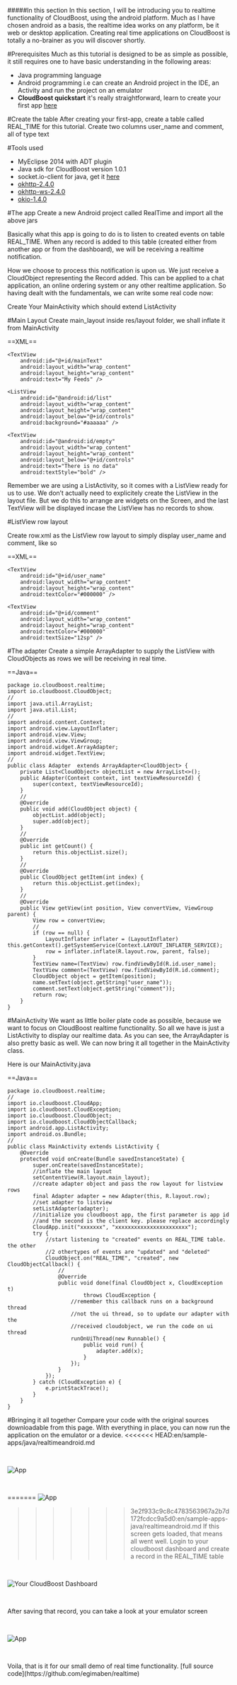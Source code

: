 #####In this section
In this section, I will be introducing you to realtime functionality of CloudBoost, using the android platform. Much as I have chosen android as a basis, the realtime idea works on any platform, be it web or desktop application.
Creating real time applications on CloudBoost is totally a no-brainer as you will discover shortly.

#Prerequisites
Much as this tutorial is designed to be as simple as possible, it still requires one to have basic understanding in the following areas:

* <span class="tut-snippet">Java</span> programming language
* <span class="tut-snippet">Android</span> programming i.e can create an <span class="tut-snippet">Android</span> project in the IDE, an <span class="tut-snippet">Activity</span> and run the project on an emulator
* **CloudBoost quickstart** it's really straightforward, learn to create your first app [here](https://tutorials.cloudboost.io/en/gettingstarted/yourfirstapp)


#Create the table
After creating your first-app, create a table called <span class="tut-snippet">REAL_TIME</span> for this tutorial. Create two columns <span class="tut-snippet">user_name</span> and <span class="tut-snippet">comment</span>, all of type <span class="tut-snippet">text</span>

#Tools used

* MyEclipse 2014 with ADT plugin
* Java sdk for CloudBoost version 1.0.1
* socket.io-client for java, get it [here](https://github.com/egimaben/socket.io-client)
* [okhttp-2.4.0](http://mvnrepository.com/artifact/com.squareup.okhttp/okhttp/2.4.0)
* [okhttp-ws-2.4.0](http://grepcode.com/snapshot/repo1.maven.org/maven2/com.squareup.okhttp/okhttp-ws/2.4.0/)
* [okio-1.4.0](http://grepcode.com/snapshot/repo1.maven.org/maven2/com.squareup.okio/okio/1.4.0/)

#The app
Create a new <span class="tut-snippet">Android</span> project called <span class="tut-snippet">RealTime</span> and import all the above jars

Basically what this app is going to do is to listen to <span class="tut-snippet">created</span> events on  table <span class="tut-snippet">REAL_TIME</span>. When any record is added to this table (created either from another app or from the dashboard), we will be receiving a realtime notification.

How we choose to process this notification is upon us. We just receive a <span class="tut-snippet">CloudObject</span> representing the <span class="tut-snippet">Record</span> added.
This can be applied to a chat application, an online ordering system or any other realtime application.
So having dealt with the fundamentals, we can write some real code now:

Create Your <span class="tut-snippet">MainActivity</span> which should extend <span class="tut-snippet">ListActivity</span>

#Main Layout
Create <span class="tut-snippet">main_layout</span> inside <span class="tut-snippet">res/layout</span> folder, we shall inflate it from <span class="tut-snippet">MainActivity</span>

==XML==

<RelativeLayout xmlns:android="http://schemas.android.com/apk/res/android"
    xmlns:tools="http://schemas.android.com/tools"
    android:layout_width="match_parent"
    android:layout_height="match_parent"
    tools:context=".MainActivity" >
    
    <TextView
        android:id="@+id/mainText"
        android:layout_width="wrap_content"
        android:layout_height="wrap_content"
        android:text="My Feeds" />
        
    <ListView
        android:id="@android:id/list"
        android:layout_width="wrap_content"
        android:layout_height="wrap_content"
        android:layout_below="@+id/controls"
        android:background="#aaaaaa" />
        
    <TextView
        android:id="@android:id/empty"
        android:layout_width="wrap_content"
        android:layout_height="wrap_content"
        android:layout_below="@+id/controls"
        android:text="There is no data"
        android:textStyle="bold" />
        
</RelativeLayout>

Remember we are using a <span class="tut-snippet">ListActivity</span>, so it comes with a <span class="tut-snippet">ListView</span> ready for us to use.  We don’t actually need to explicitely create the <span class="tut-snippet">ListView</span> in the layout file. But we do this to arrange are widgets on the Screen, and the last <span class="tut-snippet">TextView</span>  will be displayed incase the <span class="tut-snippet">ListView</span> has no records to show.

#ListView row layout

Create <span class="tut-snippet">row.xml</span>  as the <span class="tut-snippet">ListView</span> row layout to simply display user_name and comment, like so

==XML==

<LinearLayout xmlns:android="http://schemas.android.com/apk/res/android"
    android:layout_width="wrap_content"
    android:layout_height="wrap_content"
    android:layout_gravity="center"
    android:orientation="vertical" >
    
    <TextView
        android:id="@+id/user_name"
        android:layout_width="wrap_content"
        android:layout_height="wrap_content"
        android:textColor="#000000" />
        
    <TextView
        android:id="@+id/comment"
        android:layout_width="wrap_content"
        android:layout_height="wrap_content"
        android:textColor="#000000"
        android:textSize="12sp" />
        
</LinearLayout>

#The adapter
Create a simple <span class="tut-snippet">ArrayAdapter</span> to supply the <span class="tut-snippet">ListView</span> with <span class="tut-snippet">CloudObject</span>s as rows we will be receiving in real time.

==Java==
<span class="java-lines" data-query="adapter">
```
package io.cloudboost.realtime;
import io.cloudboost.CloudObject;
//
import java.util.ArrayList;
import java.util.List;
//
import android.content.Context;
import android.view.LayoutInflater;
import android.view.View;
import android.view.ViewGroup;
import android.widget.ArrayAdapter;
import android.widget.TextView;
//
public class Adapter  extends ArrayAdapter<CloudObject> {
    private List<CloudObject> objectList = new ArrayList<>();
    public Adapter(Context context, int textViewResourceId) {
        super(context, textViewResourceId);
    }
    //
    @Override
    public void add(CloudObject object) {
    	objectList.add(object);
        super.add(object);
    }
    //
    @Override
    public int getCount() {
        return this.objectList.size();
    }
    //
    @Override
    public CloudObject getItem(int index) {
        return this.objectList.get(index);
    }
    //
    @Override
    public View getView(int position, View convertView, ViewGroup parent) {
        View row = convertView;
        //
        if (row == null) {
            LayoutInflater inflater = (LayoutInflater) this.getContext().getSystemService(Context.LAYOUT_INFLATER_SERVICE);
            row = inflater.inflate(R.layout.row, parent, false);
        } 
        TextView name=(TextView) row.findViewById(R.id.user_name);
        TextView comment=(TextView) row.findViewById(R.id.comment);
        CloudObject object = getItem(position);
        name.setText(object.getString("user_name"));
        comment.setText(object.getString("comment"));       
        return row;
    }
}
```
</span>

#MainActivity
We want as little boiler plate code as possible, because we want to focus on CloudBoost realtime functionality. So all we have is just a <span class="tut-snippet">ListActivity</span> to display our realtime data. As you can see, the <span class="tut-snippet">ArrayAdapter</span> is also pretty basic as well.
We can now bring it all together in the <span class="tut-snippet">MainActivity</span> class.
 
Here is our <span class="tut-snippet">MainActivity.java</span>

==Java==
<span class="java-lines" data-query="link">
```
package io.cloudboost.realtime;
//
import io.cloudboost.CloudApp;
import io.cloudboost.CloudException;
import io.cloudboost.CloudObject;
import io.cloudboost.CloudObjectCallback;
import android.app.ListActivity;
import android.os.Bundle;
//
public class MainActivity extends ListActivity {
	@Override
	protected void onCreate(Bundle savedInstanceState) {
		super.onCreate(savedInstanceState);
		//inflate the main layout
		setContentView(R.layout.main_layout);
		//create adapter object and pass the row layout for listview rows
		final Adapter adapter = new Adapter(this, R.layout.row);
		//set adapter to listview
		setListAdapter(adapter);
		//initialize you cloudboost app, the first parameter is app id 
		//and the second is the client key. please replace accordingly
		CloudApp.init("xxxxxxx", "xxxxxxxxxxxxxxxxxxxxxxx");
		try {
			//start listening to "created" events on REAL_TIME table. the other 
			//2 othertypes of events are "updated" and "deleted"
			CloudObject.on("REAL_TIME", "created", new CloudObjectCallback() {
				//
				@Override
				public void done(final CloudObject x, CloudException t)
						throws CloudException {
					//remember this callback runs on a background thread
					//not the ui thread, so to update our adapter with the
					//received cloudobject, we run the code on ui thread
					runOnUiThread(new Runnable() {
						public void run() {
							adapter.add(x);
						}
					});
				}
			});
		} catch (CloudException e) {
			e.printStackTrace();
		}
	}
}
```
</span>

#Bringing it all together
Compare your code with the original sources downloadable from this page. With everything in place, you can now run the application on the emulator or a device.
<<<<<<< HEAD:en/sample-apps/java/realtimeandroid.md
<p>&nbsp;</p>
<img class="center-img" alt="App" src="https://blog.cloudboost.io/content/images/2016/03/initialscreen.PNG">
<p>&nbsp;</p>
=======

<img class="center-img" alt="App" src="https://www.dropbox.com/s/56ngv7g6pnjkahk/initialscreen.PNG">

>>>>>>> 3e2f933c9c8c4783563967a2b7d172fcdcc9a5d0:en/sample-apps-java/realtimeandroid.md
If this screen gets loaded, that means all went well.
Login to your cloudboost dashboard and create a record in the <span class="tut-snippet">REAL_TIME</span> table
<p>&nbsp;</p>
<img class="full-length-img" alt="Your CloudBoost Dashboard" src="https://blog.cloudboost.io/content/images/2016/03/dashboardcreate.PNG">
<p>&nbsp;</p>
After saving that record, you can take a look at your emulator screen
<p>&nbsp;</p>
<img class="center-img" alt="App" src="https://blog.cloudboost.io/content/images/2016/03/emulatorconfirm.png">
<p>&nbsp;</p>
Voila, that is it for our small demo of real time functionality.
[full source code](https://github.com/egimaben/realtime)

